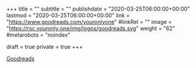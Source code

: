 +++
title = ""
subtitle = ""
publishdate = "2020-03-25T06:00:00+00:00"
lastmod = "2020-03-25T06:00:00+00:00"
link = "https://www.goodreads.com/youronlyone"
#linkRel = ""
image = "https://rsc.youronly.one/img/logos/goodreads.svg"
weight = "62"
#metarobots = "noindex"

draft = true
private = true
+++

[Goodreads](https://www.goodreads.com/youronlyone "Goodreads")
